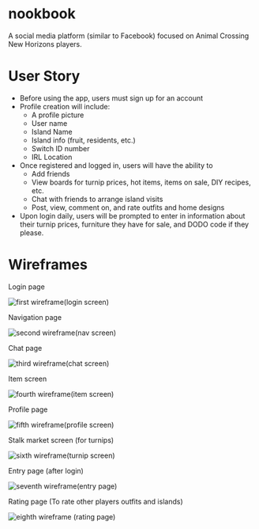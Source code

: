 # nookbook

A social media platform (similar to Facebook) focused on Animal Crossing New Horizons players.

# User Story

- Before using the app, users must sign up for an account
- Profile creation will include:
  - A profile picture
  - User name
  - Island Name
  - Island info (fruit, residents, etc.)
  - Switch ID number
  - IRL Location
- Once registered and logged in, users will have the ability to
  - Add friends
  - View boards for turnip prices, hot items, items on sale, DIY recipes, etc.
  - Chat with friends to arrange island visits
  - Post, view, comment on, and rate outfits and home designs
- Upon login daily, users will be prompted to enter in information about their turnip prices, furniture they have for sale, and DODO code if they please.

# Wireframes

Login page

![first wireframe(login screen)](https://i.imgur.com/PpFIJ1i.png)

Navigation page

![second wireframe(nav screen)](https://i.imgur.com/Ea85va2.png)

Chat page

![third wireframe(chat screen)](https://i.imgur.com/nCMe8AZ.png)

Item screen

![fourth wireframe(item screen)](https://i.imgur.com/IM3RNBb.png)

Profile page

![fifth wireframe(profile screen)](https://i.imgur.com/DHLHQrz.png)

Stalk market screen (for turnips)

![sixth wireframe(turnip screen)](https://i.imgur.com/VW2zuHu.png)

Entry page (after login)

![seventh wireframe(entry page)](https://i.imgur.com/EemQi0c.png)

Rating page (To rate other players outfits and islands)

![eighth wireframe (rating page)](https://i.imgur.com/So7hwnU.png)
